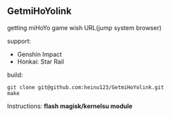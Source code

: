 ## GetmiHoYolink

getting miHoYo game wish URL(jump system browser)

support:
- Genshin Impact
- Honkai: Star Rail

build:
```
git clone git@github.com:heinu123/GetmiHoYolink.git
make
```

Instructions:
**flash magisk/kernelsu module**